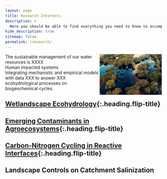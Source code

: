 ```yaml
---
layout: page
title: Research Interests
description: >
  Here you should be able to find everything you need to know to accomplish the most common tasks when blogging with Hydejack.
hide_description: true
sitemap: false
permalink: /research/
---
```

<img align="right" width="200" src="/assets/img/blog/nature-aerial-photography-natural-landscape-reflection-water-resources-natural-environment-1503703-pxhere.com.jpg">

The sustainable management of our water resources is XXXX  
Human impacted systems  
Integrating mechanistic and empirical models with data XXX to answer XXX  
ecohydrological processes on biogeochemical cycles.   

## [Wetlandscape Ecohydrology]{:.heading.flip-title}

## [Emerging Contaminants in Agroecosystems]{:.heading.flip-title} 

## [Carbon-Nitrogen Cycling in Reactive Interfaces]{:.heading.flip-title} 

## Landscape Controls on Catchment Salinization


[Wetlandscape Ecohydrology]: wetlandscapes.md
[Emerging Contaminants in Agroecosystems]: agroecosystems.md
[Carbon-Nitrogen Cycling in Reactive Interfaces]: reactiveinterfaces.md
